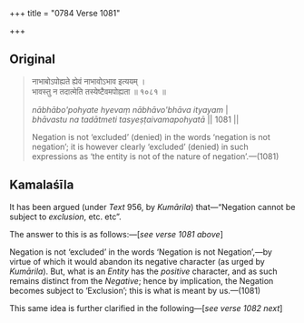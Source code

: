 +++
title = "0784 Verse 1081"

+++
## Original 
>
> नाभाबोऽपोह्यते ह्येवं नाभावोऽभाव इत्ययम् ।  
> भावस्तु न तदात्मेति तस्येष्टैवमपोह्यता ॥ १०८१ ॥ 
>
> *nābhābo'pohyate hyevaṃ nābhāvo'bhāva ityayam* \|  
> *bhāvastu na tadātmeti tasyeṣṭaivamapohyatā* \|\| 1081 \|\| 
>
> Negation is not ‘excluded’ (denied) in the words ‘negation is not negation’; it is however clearly ‘excluded’ (denied) in such expressions as ‘the entity is not of the nature of negation’.—(1081)



## Kamalaśīla

It has been argued (under *Text* 956, by *Kumārila*) that—“Negation cannot be subject to *exclusion*, etc. etc”.

The answer to this is as follows:—[*see verse 1081 above*]

Negation is not ‘excluded’ in the words ‘Negation is not Negation’,—by virtue of which it would abandon its negative character (as urged by *Kumārila*). But, what is an *Entity* has the *positive* character, and as such remains distinct from the *Negative*; hence by implication, the Negation becomes subject to ‘Exclusion’; this is what is meant by us.—(1081)

This same idea is further clarified in the following—[*see verse 1082 next*]


